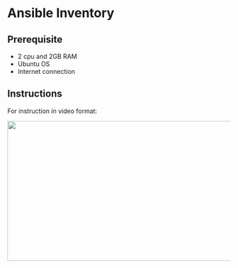 # Ansible Inventory

## Prerequisite
- 2 cpu and 2GB RAM
- Ubuntu OS
- Internet connection

## Instructions

For instruction in video format:

[<img src="https://storage.googleapis.com/techinet-public/youtube/thumbnails/AnsibleSeries/E6.png" width="560" height="315">](https://youtu.be/nvTOKo4W3wE)
